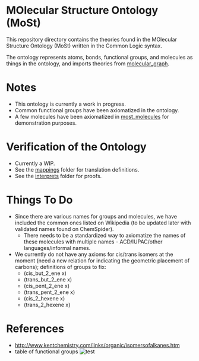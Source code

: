 # MOlecular Structure Ontology (MoSt)

This repository directory contains the theories found in the MOlecular Structure Ontology (MoSt) written in the Common Logic syntax.

The ontology represents atoms, bonds, functional groups, and molecules as things in the ontology, and imports theories from [molecular_graph](https://github.com/gruninger/colore/blob/master/ontologies/molecular_graph/).

Notes
================================================
- This ontology is currently a work in progress.
- Common functional groups have been axiomatized in the ontology.
- A few molecules have been axiomatized in [most_molecules](https://github.com/gruninger/colore/blob/master/ontologies/most/definitions/most_molecules.clif) for demonstration purposes.

Verification of the Ontology
================================================
- Currently a WIP.
- See the [mappings](https://github.com/gruninger/colore/blob/master/ontologies/most/mappings/) folder for translation definitions.
- See the [interprets](https://github.com/gruninger/colore/blob/master/ontologies/most/interprets/) folder for proofs.

Things To Do
================================================
- Since there are various names for groups and molecules, we have included the common ones listed on Wikipedia (to be updated later with validated names found on ChemSpider).
    - There needs to be a standardized way to axiomatize the names of these molecules with multiple names - ACD/IUPAC/other languages/informal names.
- We currently do not have any axioms for cis/trans isomers at the moment (need a new relation for indicating the geometric placement of carbons); definitions of groups to fix:
    - (cis_but_2_ene x)
    - (trans_but_2_ene x)
    - (cis_pent_2_ene x)
    - (trans_pent_2_ene x)
    - (cis_2_hexene x)
    - (trans_2_hexene x)
    
References
================================================
- http://www.kentchemistry.com/links/organic/isomersofalkanes.htm
- table of functional groups
![test](https://github.com/gruninger/colore/blob/master/ontologies/most/2016-02-16_004830.jpg)
